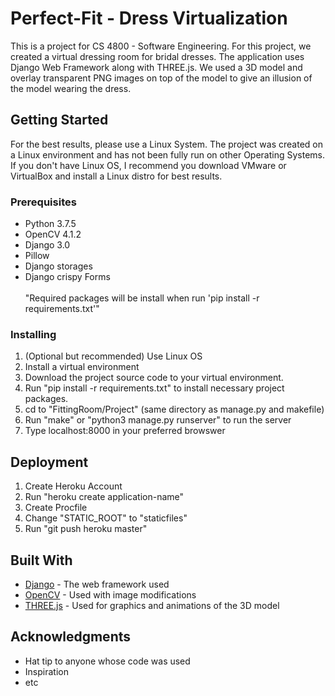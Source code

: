 # Perfect-Fit - Dress Virtualization
This is a project for CS 4800 - Software Engineering. For this project, we created a virtual dressing room for bridal dresses. The application uses Django Web Framework along with THREE.js. We used a 3D model and overlay transparent PNG images on top of the model to give an illusion of the model wearing the dress. 


## Getting Started
For the best results, please use a Linux System. The project was created on a Linux environment and has not been fully run on other Operating Systems.
If you don't have Linux OS, I recommend you download VMware or VirtualBox and install a Linux distro for best results. 


### Prerequisites
- Python 3.7.5
- OpenCV 4.1.2
- Django 3.0 
- Pillow 
- Django storages 
- Django crispy Forms <br /><br />
"Required packages will be install when run 'pip install -r requirements.txt'"


### Installing
1) (Optional but recommended) Use Linux OS
2) Install a virtual environment
3) Download the project source code to your virtual environment. 
4) Run "pip install -r requirements.txt" to install necessary project packages. 
5) cd to "FittingRoom/Project" (same directory as manage.py and makefile)
6) Run "make" or "python3 manage.py runserver" to run the server
7) Type localhost:8000 in your preferred browswer


## Deployment

1) Create Heroku Account
2) Run "heroku create application-name"
3) Create Procfile
4) Change "STATIC_ROOT" to "staticfiles"
5) Run "git push heroku master"


## Built With
* [Django](https://docs.djangoproject.com/en/3.0/) - The web framework used
* [OpenCV](https://docs.opencv.org/4.1.2/) - Used with image modifications
* [THREE.js](https://threejs.org/docs/) - Used for graphics and animations of the 3D model


## Acknowledgments

* Hat tip to anyone whose code was used
* Inspiration
* etc
